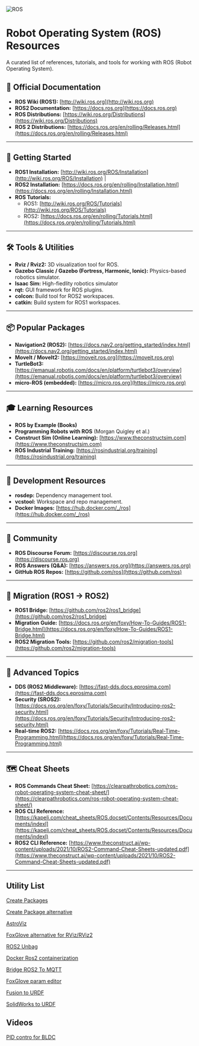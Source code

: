 ![ROS](https://upload.wikimedia.org/wikipedia/commons/thumb/b/bb/Ros_logo.svg/330px-Ros_logo.svg.png)
# Robot Operating System (ROS) Resources 

A curated list of references, tutorials, and tools for working with ROS (Robot Operating System).

## 📖 Official Documentation
- **ROS Wiki (ROS1):** [http://wiki.ros.org](http://wiki.ros.org)  
- **ROS2 Documentation:** [https://docs.ros.org](https://docs.ros.org)  
- **ROS Distributions:** [https://wiki.ros.org/Distributions](https://wiki.ros.org/Distributions)  
- **ROS 2 Distributions:** [https://docs.ros.org/en/rolling/Releases.html](https://docs.ros.org/en/rolling/Releases.html)  

---

## 🚀 Getting Started
- **ROS1 Installation:** [http://wiki.ros.org/ROS/Installation](http://wiki.ros.org/ROS/Installation) |  
- **ROS2 Installation:** [https://docs.ros.org/en/rolling/Installation.html](https://docs.ros.org/en/rolling/Installation.html)  
- **ROS Tutorials:**  
  - ROS1: [http://wiki.ros.org/ROS/Tutorials](http://wiki.ros.org/ROS/Tutorials)  
  - ROS2: [https://docs.ros.org/en/rolling/Tutorials.html](https://docs.ros.org/en/rolling/Tutorials.html)  

---

## 🛠️ Tools & Utilities
- **Rviz / Rviz2:** 3D visualization tool for ROS.  
- **Gazebo Classic / Gazebo (Fortress, Harmonic, Ionic):** Physics-based robotics simulator.  
- **Isaac Sim:** High-fiedlity robotics simulator
- **rqt:** GUI framework for ROS plugins.  
- **colcon:** Build tool for ROS2 workspaces.  
- **catkin:** Build system for ROS1 workspaces.  

---

## 📦 Popular Packages
- **Navigation2 (ROS2):** [https://docs.nav2.org/getting_started/index.html](https://docs.nav2.org/getting_started/index.html)  
- **MoveIt / MoveIt2:** [https://moveit.ros.org](https://moveit.ros.org)  
- **TurtleBot3:** [https://emanual.robotis.com/docs/en/platform/turtlebot3/overview](https://emanual.robotis.com/docs/en/platform/turtlebot3/overview)  
- **micro-ROS (embedded):** [https://micro.ros.org](https://micro.ros.org)  

---

## 🎓 Learning Resources
- **ROS by Example (Books)**  
- **Programming Robots with ROS** (Morgan Quigley et al.)  
- **Construct Sim (Online Learning):** [https://www.theconstructsim.com](https://www.theconstructsim.com)  
- **ROS Industrial Training:** [https://rosindustrial.org/training](https://rosindustrial.org/training)  

---

## 🔧 Development Resources
- **rosdep:** Dependency management tool.  
- **vcstool:** Workspace and repo management.  
- **Docker Images:** [https://hub.docker.com/_/ros](https://hub.docker.com/_/ros)  

---

## 💬 Community
- **ROS Discourse Forum:** [https://discourse.ros.org](https://discourse.ros.org)  
- **ROS Answers (Q&A):** [https://answers.ros.org](https://answers.ros.org)  
- **GitHub ROS Repos:** [https://github.com/ros](https://github.com/ros)  

---

## 🧭 Migration (ROS1 → ROS2)
- **ROS1 Bridge:** [https://github.com/ros2/ros1_bridge](https://github.com/ros2/ros1_bridge)  
- **Migration Guide:** [https://docs.ros.org/en/foxy/How-To-Guides/ROS1-Bridge.html](https://docs.ros.org/en/foxy/How-To-Guides/ROS1-Bridge.html)  
- **ROS2 Migration Tools:** [https://github.com/ros2/migration-tools](https://github.com/ros2/migration-tools)  

---

## 🔮 Advanced Topics
- **DDS (ROS2 Middleware):** [https://fast-dds.docs.eprosima.com](https://fast-dds.docs.eprosima.com)  
- **Security (SROS2):** [https://docs.ros.org/en/foxy/Tutorials/Security/Introducing-ros2-security.html](https://docs.ros.org/en/foxy/Tutorials/Security/Introducing-ros2-security.html)  
- **Real-time ROS2:** [https://docs.ros.org/en/foxy/Tutorials/Real-Time-Programming.html](https://docs.ros.org/en/foxy/Tutorials/Real-Time-Programming.html)  

---

## 🗺️ Cheat Sheets
- **ROS Commands Cheat Sheet:** [https://clearpathrobotics.com/ros-robot-operating-system-cheat-sheet/](https://clearpathrobotics.com/ros-robot-operating-system-cheat-sheet/)  
- **ROS CLI Reference:** [https://kapeli.com/cheat_sheets/ROS.docset/Contents/Resources/Documents/indexl](https://kapeli.com/cheat_sheets/ROS.docset/Contents/Resources/Documents/indexl)  
- **ROS2 CLI Reference:** [https://www.theconstruct.ai/wp-content/uploads/2021/10/ROS2-Command-Cheat-Sheets-updated.pdf](https://www.theconstruct.ai/wp-content/uploads/2021/10/ROS2-Command-Cheat-Sheets-updated.pdf)

---

## Utility List 

[Create Packages](https://www.reddit.com/r/ROS/comments/1nbg54g/turtle_nest_an_easy_way_to_create_ros_2_packages/)

[Create Package alternative](https://github.com/ika-rwth-aachen/ros2-pkg-create)

[AstroViz](https://github.com/CDonosoK/astroviz)

[FoxGlove alternative for RViz/RViz2](https://foxglove.dev/download)

[ROS2 Unbag](https://github.com/ika-rwth-aachen/ros2_unbag)

[Docker Ros2 containerization](https://github.com/ika-rwth-aachen/docker-ros)

[Bridge ROS2 To MQTT](https://github.com/ika-rwth-aachen/mqtt_client)

[FoxGlove param editor](https://github.com/RobotX-Workshops/foxglove-params)

[Fusion to URDF](https://github.com/dheena2k2/fusion2urdf-ros2)

[SolidWorks to URDF](https://wiki.ros.org/sw_urdf_exporter)

## Videos 

[PID contro for BLDC](https://www.reddit.com/r/robotics/comments/1n8pwya/pid_controller_explained_how_to_tune_pid_for_bldc/)